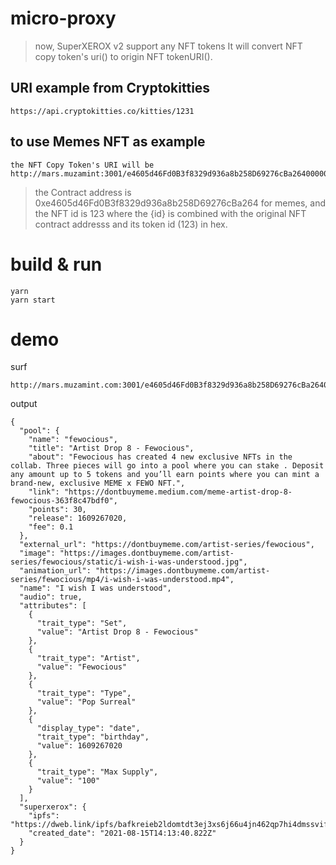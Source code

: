 # micro-proxy
> now, SuperXEROX v2 support any NFT tokens
It will convert NFT copy token's uri() to origin NFT tokenURI().

## URI example from Cryptokitties
```
https://api.cryptokitties.co/kitties/1231
```
## to use Memes NFT as example
```
the NFT Copy Token's URI will be http://mars.muzamint:3001/e4605d46Fd0B3f8329d936a8b258D69276cBa26400000000000000000000007b.json
```
> the Contract address is 0xe4605d46Fd0B3f8329d936a8b258D69276cBa264 for memes, and the NFT id is 123
> where the {id} is combined with the original NFT contract addresss and its token id (123) in hex.

# build & run

```
yarn
yarn start
```

# demo
surf
```
http://mars.muzamint.com:3001/e4605d46Fd0B3f8329d936a8b258D69276cBa26400000000000000000000007b.json
```

output
```
{
  "pool": {
    "name": "fewocious",
    "title": "Artist Drop 8 - Fewocious",
    "about": "Fewocious has created 4 new exclusive NFTs in the  collab. Three pieces will go into a pool where you can stake . Deposit any amount up to 5 tokens and you’ll earn points where you can mint a brand-new, exclusive MEME x FEWO NFT.",
    "link": "https://dontbuymeme.medium.com/meme-artist-drop-8-fewocious-363f8c47bdf0",
    "points": 30,
    "release": 1609267020,
    "fee": 0.1
  },
  "external_url": "https://dontbuymeme.com/artist-series/fewocious",
  "image": "https://images.dontbuymeme.com/artist-series/fewocious/static/i-wish-i-was-understood.jpg",
  "animation_url": "https://images.dontbuymeme.com/artist-series/fewocious/mp4/i-wish-i-was-understood.mp4",
  "name": "I wish I was understood",
  "audio": true,
  "attributes": [
    {
      "trait_type": "Set",
      "value": "Artist Drop 8 - Fewocious"
    },
    {
      "trait_type": "Artist",
      "value": "Fewocious"
    },
    {
      "trait_type": "Type",
      "value": "Pop Surreal"
    },
    {
      "display_type": "date",
      "trait_type": "birthday",
      "value": 1609267020
    },
    {
      "trait_type": "Max Supply",
      "value": "100"
    }
  ],
  "superxerox": {
    "ipfs": "https://dweb.link/ipfs/bafkreieb2ldomtdt3ej3xs6j66u4jn462qp7hi4dmssvifd2cmen2ghcpq",
    "created_date": "2021-08-15T14:13:40.822Z"
  }
}
```

